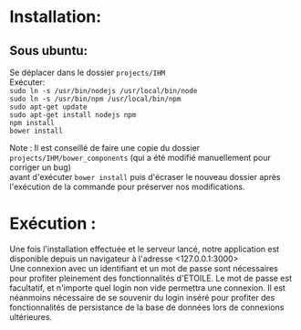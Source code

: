 # Installation:
## Sous ubuntu:  
Se déplacer dans le dossier `projects/IHM`  
Exécuter:  
    `sudo ln -s /usr/bin/nodejs /usr/local/bin/node`  
    `sudo ln -s /usr/bin/npm /usr/local/bin/npm`   
    `sudo apt-get update`  
    `sudo apt-get install nodejs npm`  
    `npm install`  
    `bower install`  
  
Note : Il est conseillé de faire une copie du dossier `projects/IHM/bower_components` (qui a été modifié manuellement pour corriger un bug)  
        avant d'exécuter `bower install` puis d'écraser le nouveau dossier après l'exécution de la commande pour préserver nos modifications.

# Exécution :  

Une fois l'installation effectuée et le serveur lancé, notre application est disponible depuis un navigateur à l'adresse \<127.0.0.1:3000\>  
Une connexion avec un identifiant et un mot de passe sont nécessaires pour profiter pleinement des fonctionnalités d'ETOILE. Le mot de passe est 
facultatif, et n'importe quel login non vide permettra une connexion. Il est néanmoins nécessaire de se souvenir du login inséré pour profiter 
des fonctionnalités de persistance de la base de données lors de connexions ultérieures.
 

